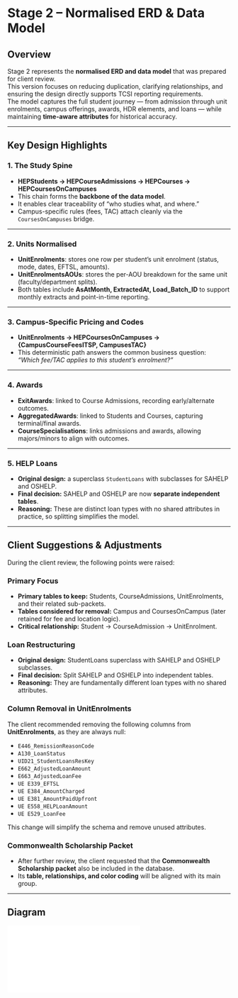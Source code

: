 # Stage 2 – Normalised ERD & Data Model

## Overview
Stage 2 represents the **normalised ERD and data model** that was prepared for client review.  
This version focuses on reducing duplication, clarifying relationships, and ensuring the design directly supports TCSI reporting requirements.  
The model captures the full student journey — from admission through unit enrolments, campus offerings, awards, HDR elements, and loans — while maintaining **time-aware attributes** for historical accuracy.

---

## Key Design Highlights

### 1. The Study Spine
- **HEPStudents → HEPCourseAdmissions → HEPCourses → HEPCoursesOnCampuses**  
- This chain forms the **backbone of the data model**.  
- It enables clear traceability of “who studies what, and where.”  
- Campus-specific rules (fees, TAC) attach cleanly via the `CoursesOnCampuses` bridge.

---

### 2. Units Normalised
- **UnitEnrolments**: stores one row per student’s unit enrolment (status, mode, dates, EFTSL, amounts).  
- **UnitEnrolmentsAOUs**: stores the per-AOU breakdown for the same unit (faculty/department splits).  
- Both tables include **AsAtMonth, ExtractedAt, Load_Batch_ID** to support monthly extracts and point-in-time reporting.

---

### 3. Campus-Specific Pricing and Codes
- **UnitEnrolments → HEPCoursesOnCampuses → {CampusCourseFeesITSP, CampusesTAC}**  
- This deterministic path answers the common business question:  
  *“Which fee/TAC applies to this student’s enrolment?”*  

---

### 4. Awards
- **ExitAwards**: linked to Course Admissions, recording early/alternate outcomes.  
- **AggregatedAwards**: linked to Students and Courses, capturing terminal/final awards.  
- **CourseSpecialisations**: links admissions and awards, allowing majors/minors to align with outcomes.

---

### 5. HELP Loans
- **Original design:** a superclass `StudentLoans` with subclasses for SAHELP and OSHELP.  
- **Final decision:** SAHELP and OSHELP are now **separate independent tables**.  
- **Reasoning:** These are distinct loan types with no shared attributes in practice, so splitting simplifies the model.

---

## Client Suggestions & Adjustments

During the client review, the following points were raised:

### Primary Focus
- **Primary tables to keep:** Students, CourseAdmissions, UnitEnrolments, and their related sub-packets.  
- **Tables considered for removal:** Campus and CoursesOnCampus (later retained for fee and location logic).  
- **Critical relationship:** Student → CourseAdmission → UnitEnrolment.  

### Loan Restructuring
- **Original design:** StudentLoans superclass with SAHELP and OSHELP subclasses.  
- **Final decision:** Split SAHELP and OSHELP into independent tables.  
- **Reasoning:** They are fundamentally different loan types with no shared attributes.

### Column Removal in UnitEnrolments
The client recommended removing the following columns from **UnitEnrolments**, as they are always null:  
- `E446_RemissionReasonCode`  
- `A130_LoanStatus`  
- `UID21_StudentLoansResKey`  
- `E662_AdjustedLoanAmount`  
- `E663_AdjustedLoanFee`  
- `UE E339_EFTSL`  
- `UE E384_AmountCharged`  
- `UE E381_AmountPaidUpfront`  
- `UE E558_HELPLoanAmount`  
- `UE E529_LoanFee`  

This change will simplify the schema and remove unused attributes.

### Commonwealth Scholarship Packet
- After further review, the client requested that the **Commonwealth Scholarship packet** also be included in the database.  
- Its **table, relationships, and color coding** will be aligned with its main group. 
---

## Diagram
![Stage 2 ERD](./images/stage2_normalised.pdf)
